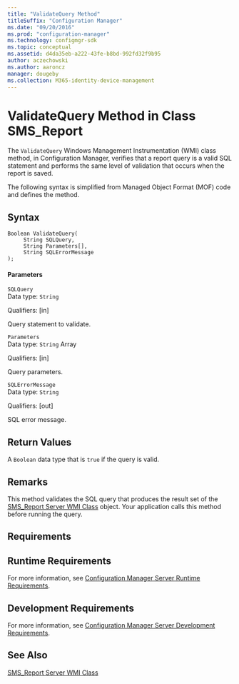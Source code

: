 ```yaml
---
title: "ValidateQuery Method"
titleSuffix: "Configuration Manager"
ms.date: "09/20/2016"
ms.prod: "configuration-manager"
ms.technology: configmgr-sdk
ms.topic: conceptual
ms.assetid: d4da35eb-a222-43fe-b8bd-992fd32f9b95
author: aczechowski
ms.author: aaroncz
manager: dougeby
ms.collection: M365-identity-device-management
---
```

# ValidateQuery Method in Class SMS_Report
The `ValidateQuery` Windows Management Instrumentation (WMI) class method, in Configuration Manager, verifies that a report query is a valid SQL statement and performs the same level of validation that occurs when the report is saved.  

 The following syntax is simplified from Managed Object Format (MOF) code and defines the method.  

## Syntax  

```  
Boolean ValidateQuery(  
     String SQLQuery,  
     String Parameters[],  
     String SQLErrorMessage  
);  
```  

#### Parameters  
 `SQLQuery`  
 Data type: `String`  

 Qualifiers: [in]  

 Query statement to validate.  

 `Parameters`  
 Data type: `String` Array  

 Qualifiers: [in]  

 Query parameters.  

 `SQLErrorMessage`  
 Data type: `String`  

 Qualifiers: [out]  

 SQL error message.  

## Return Values  
 A `Boolean` data type that is `true` if the query is valid.  

## Remarks  
 This method validates the SQL query that produces the result set of the [SMS_Report Server WMI Class](../../../develop/reference/misc/sms_report-server-wmi-class.md) object. Your application calls this method before running the query.  

## Requirements  

## Runtime Requirements  
 For more information, see [Configuration Manager Server Runtime Requirements](../../../develop/core/reqs/server-runtime-requirements.md).  

## Development Requirements  
 For more information, see [Configuration Manager Server Development Requirements](../../../develop/core/reqs/server-development-requirements.md).  

## See Also  
 [SMS_Report Server WMI Class](../../../develop/reference/misc/sms_report-server-wmi-class.md)
